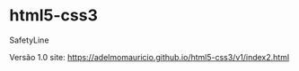 # html5-css3
 SafetyLine

 Versão 1.0
site: https://adelmomauricio.github.io/html5-css3/v1/index2.html